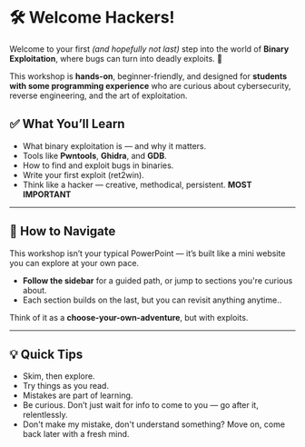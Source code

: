 # 🛠 Welcome Hackers!

Welcome to your first *(and hopefully not last)* step into the world of **Binary Exploitation**, where bugs can turn into deadly exploits. 🐛

This workshop is **hands-on**, beginner-friendly, and designed for **students with some programming experience** who are curious about cybersecurity, reverse engineering, and the art of exploitation.

## ✅ What You’ll Learn

- What binary exploitation is — and why it matters.
- Tools like **Pwntools**, **Ghidra**, and **GDB**.
- How to find and exploit bugs in binaries.
- Write your first exploit (ret2win).
- Think like a hacker — creative, methodical, persistent. **MOST IMPORTANT**

---

## 🧭 How to Navigate

This workshop isn’t your typical PowerPoint — it’s built like a mini website you can explore at your own pace.

- **Follow the sidebar** for a guided path, or jump to sections you're curious about.
- Each section builds on the last, but you can revisit anything anytime..

Think of it as a **choose-your-own-adventure**, but with exploits.

---

## 💡 Quick Tips

- Skim, then explore.
- Try things as you read.
- Mistakes are part of learning.
- Be curious. Don’t just wait for info to come to you — go after it, relentlessly.
- Don't make my mistake, don't understand something? Move on, come back later with a fresh mind.